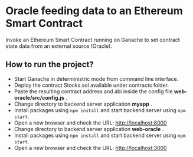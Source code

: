 # Oracle feeding data to an Ethereum Smart Contract

Invoke an Ethereum Smart Contract running on Ganache to set contract state data from an external source (Oracle).

## How to run the project?
* Start Ganache in deterministric mode from command line interface.
* Deploy the contract Stocks.sol available under contracts folder.
* Paste the resulting contract address and abi inside the config file **web-oracle/src/config.js** .
* Change directory to backend server application **myapp** .
* Install packages using `npm install` and start backend server using `npm start`.
* Open a new browser and check the URL: [http://localhost:8000](http://localhost:8000)
* Change directory to backend server application **web-oracle** .
* Install packages using `npm install` and start backend server using `npm start`.
* Open a new browser and check the URL: [http://localhost:3000](http://localhost:3000)
